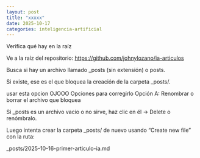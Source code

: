 ```yaml
---
layout: post
title: "xxxxx"
date: 2025-10-17
categories: inteligencia-artificial
---
```

Verifica qué hay en la raíz

Ve a la raíz del repositorio: https://github.com/johnylozano/ia-articulos

Busca si hay un archivo llamado _posts (sin extensión) o posts.

Si existe, ese es el que bloquea la creación de la carpeta _posts/.


usar esta opcion OJOOO
Opciones para corregirlo
Opción A: Renombrar o borrar el archivo que bloquea

Si _posts es un archivo vacío o no sirve, haz clic en él → Delete o renómbralo.

Luego intenta crear la carpeta _posts/ de nuevo usando “Create new file” con la ruta:

_posts/2025-10-16-primer-articulo-ia.md

